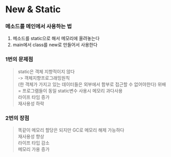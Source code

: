 # New & Static

### 메소드를 메인에서 사용하는 법
>
1. 메소드를 static으로 해서 메모리에 올려놓는다
2. main에서 class를 new로 만들어서 사용한다

### 1번의 문제점
> static은 객체 지향적이지 않다  
-> 객체지향프로그래밍원칙  
(한 객체가 가지고 있는 데이터들은
외부에서 함부로 접근할 수 없어야한다) 위배  
= 프로그램들이 동일 static변수 사용시 메모리 과다사용  
라이프 타임 증가  
재사용성 하락

### 2번의 장점
> 똑같이 메모리 할당은 되지만 GC로 메모리 해제 가능하다  
  재사용성 향상  
  라이프 타입 감소  
  메모리 가용 증가
